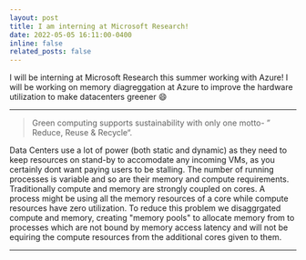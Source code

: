 ```yaml
---
layout: post
title: I am interning at Microsoft Research!
date: 2022-05-05 16:11:00-0400
inline: false
related_posts: false
---
```


I will be interning at Microsoft Research this summer working with Azure! I will be working on memory diagreggation at Azure to improve the hardware utilization to make datacenters greener :smile:

***


> Green computing supports sustainability with only one motto- ” Reduce, Reuse & Recycle“.

Data Centers use a lot of power (both static and dynamic) as they need to keep resources on stand-by to accomodate any incoming VMs, as you certainly dont want paying users to be stalling. The number of running processes is variable and so are their memory and compute requirements. Traditionally compute and memory are strongly coupled on cores. A process might be using all the memory resources of a core while compute resources have zero utilization. To reduce this problem we disaggrgated compute and memory, creating "memory pools" to allocate memory from to processes which are not bound by memory access latency and will not be equiring the compute resources from the additional cores given to them.



***



